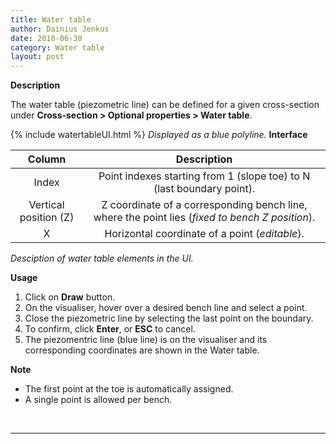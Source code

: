 ```yaml
---
title: Water table 
author: Dainius Jenkus
date: 2010-06-30
category: Water table
layout: post
---
```


**Description**

The water table (piezometric line) can be defined for a given cross-section under **Cross-section > Optional properties > Water table**.


{% include watertableUI.html %}
*Displayed as a blue polyline.*
**Interface**

|Column|Description|
|:-:|:-:|
|Index| Point indexes starting from 1 (slope toe) to N (last boundary point).|
|Vertical position (Z)|Z coordinate of a corresponding bench line, where the point lies (*fixed to bench Z position*).| 
|X| Horizontal coordinate of a point (*editable*).| 

*Desciption of water table elements in the UI.*

**Usage**

1. Click on **Draw** button.
2. On the visualiser, hover over a desired bench line and select a point. 
3. Close the piezometric line by selecting the last point on the boundary.
4. To confirm, click **Enter**, or **ESC** to cancel.
5. The piezomentric line (blue line) is on the visualiser and its corresponding coordinates are shown in the Water table.

**Note**
* The first point at the toe is automatically assigned.
* A single point is allowed per bench.


<p>&nbsp;</p>

 ---
